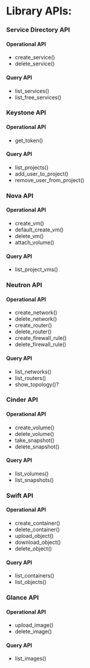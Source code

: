 # Library APIs:
### Service Directory API
#### Operational API 
* create_service()
* delete_service()

#### Query API 
* list_services()
* list_free_services()

### Keystone API
#### Operational API 
* get_token()

#### Query API 
* list_projects()
* add_user_to_project()
* remove_user_from_project() 

### Nova API
#### Operational API 
* create_vm()
* default_create_vm()
* delete_vm()
* attach_volume() 

#### Query API 
* list_project_vms()

### Neutron API
#### Operational API 
* create_network()
* delete_network()
* create_router()
* delete_router()
* create_firewall_rule()
* delete_firewall_rule()

#### Query API 
* list_networks()
* list_routers()
* show_topology()?

### Cinder API
#### Operational API 
* create_volume()
* delete_volume()
* take_snapshot()
* delete_snapshot()

#### Query API 
* list_volumes()
* list_snapshots()

### Swift API
#### Operational API 
* create_container()
* delete_container()
* upload_object()
* download_object()
* delete_object()

#### Query API
* list_containers()
* list_objects()

### Glance API
#### Operational API 
* upload_image()
* delete_image()

#### Query API
* list_images()

